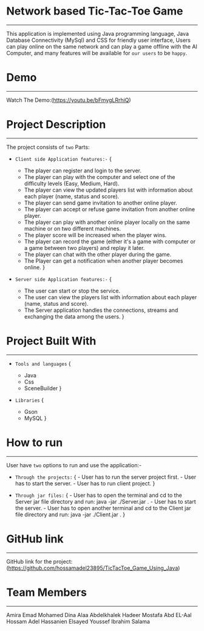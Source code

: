 
# Network based Tic-Tac-Toe Game
---------------------------------
This application is implemented using Java programming language, 
Java Database Connectivity (MySql) and CSS for friendly user interface,
Users can play online on the same network and can play a game offline with the AI Computer,
and many features will be available for `our users` to be `happy`.

# Demo
--------
Watch The Demo:(https://youtu.be/bFmygLRrhiQ)

# Project Description
----------------------
 The project consists of `two` Parts:

- `Client side Application features:-`
  {
    - The player can register and login to the server.
    - The player can play with the computer and select one of the difficulty levels (Easy, Medium, Hard).
    - The player can view the updated players list with information about each player (name, status and score).
    - The player can send game invitation to another online player.
    - The player can accept or refuse game invitation from another online player.
    - The player can play with another online player locally on the same machine or on two different machines.
    - The player score will be increased when the player wins.
    - The player can record the game (either it's a game with computer or a game between two players) and replay it later.
    - The player can chat with the other player during the game. 
    - The Player can get a notification when another player becomes online.
  }  
  
 - `Server side Application features:-`
  {
    - The user can start or stop the service.
    - The user can view the players list with information about each player (name, status and score).
    - The Server application handles the connections, streams and exchanging the data among the users.
  }

# Project Built With
---------------------
 - `Tools and languages`
    {
      - Java
      - Css
      - SceneBuilder
    }

 - `Libraries`
    {
      - Gson
      - MySQL 
     }
    
# How to run
-------------
  User have `two` options to run and use the application:-

   - `Through the projects:`
	  {
         - User has to run the server project first.
         - User has to start the server. 
         - User has to run client project.
	  }
         
   - `Through jar files:`
	  {
          - User has to open the terminal and cd to the Server jar file directory and run: java -jar ./Server.jar .
          - User has to start the server.
          - User has to open another terminal and cd to the Client jar file directory and run: java -jar ./Client.jar .
	  }

# GitHub link
--------------
GitHub link for the project:(https://github.com/hossamadel23895/TicTacToe_Game_Using_Java)

# Team Members
---------------
Amira Emad Mohamed 
Dina Alaa Abdelkhalek 
Hadeer Mostafa Abd EL-Aal
Hossam Adel Hassanien Elsayed 
Youssef Ibrahim Salama